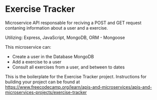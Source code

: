 # Exercise Tracker

Microservice API responsable for reciving a POST and GET request contaning information about a user and a exercise.

Utilizing:
Express, JavaScript, MongoDB, ORM - Mongoose

This microservice can:

  * Create a user in the Database MongoDB
  * Add a exercise to a user
  * Consult all exercises from a user, and between to dates 


This is the boilerplate for the Exercise Tracker project. Instructions for building your project can be found at https://www.freecodecamp.org/learn/apis-and-microservices/apis-and-microservices-projects/exercise-tracker
